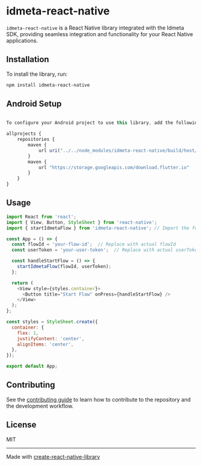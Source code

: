# idmeta-react-native

`idmeta-react-native` is a React Native library integrated with the Idmeta SDK, providing seamless integration and functionality for your React Native applications.

## Installation

To install the library, run:

```sh
npm install idmeta-react-native
```

## Android Setup

```js

To configure your Android project to use this library, add the following lines to your android/build.gradle

allprojects {
    repositories {
        maven {
            url uri("../../node_modules/idmeta-react-native/build/host/outputs/repo")
        }
        maven {
            url "https://storage.googleapis.com/download.flutter.io"
        }
    }
}
```


## Usage

```js
import React from 'react';
import { View, Button, StyleSheet } from 'react-native';
import { startIdmetaFlow } from 'idmeta-react-native'; // Import the function directly

const App = () => {
  const flowId = 'your-flow-id';  // Replace with actual flowId
  const userToken = 'your-user-token';  // Replace with actual userToken

  const handleStartFlow = () => {
    startIdmetaFlow(flowId, userToken);
  };

  return (
    <View style={styles.container}>
      <Button title="Start Flow" onPress={handleStartFlow} />
    </View>
  );
};

const styles = StyleSheet.create({
  container: {
    flex: 1,
    justifyContent: 'center',
    alignItems: 'center',
  },
});

export default App;

```




## Contributing

See the [contributing guide](CONTRIBUTING.md) to learn how to contribute to the repository and the development workflow.

## License

MIT

---

Made with [create-react-native-library](https://github.com/callstack/react-native-builder-bob)
